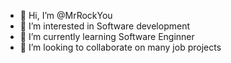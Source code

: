 - 👋 Hi, I’m @MrRockYou 
- 👀 I’m interested in Software development
- 🌱 I’m currently learning  Software Enginner
- 💞️ I’m looking to collaborate on many job projects


<!---
MrRockYou/MrRockYou is a ✨ special ✨ repository because its `README.md` (this file) appears on your GitHub profile.
You can click the Preview link to take a look at your changes.
--->

